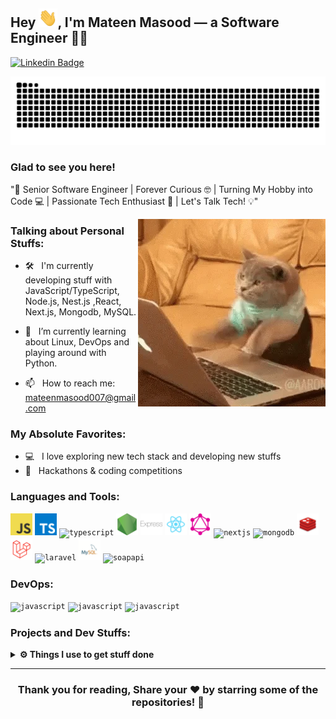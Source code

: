 ## Hey <img alt="Hi" src="./assets/Hi.gif" width="30px" height="30px" />, I'm Mateen Masood — a Software Engineer 👨‍💻

[![Linkedin Badge](https://img.shields.io/badge/-@MateenMasood-0e76a8?style=flat-square&logo=Linkedin&logoColor=white)](https://www.linkedin.com/in/mateen-masood-08145817a/)

<img src="https://raw.githubusercontent.com/MateenMasood/MateenMasood/master/assets/github-snake-dark.svg" />
  
### Glad to see you here!

"🚀 Senior Software Engineer | Forever Curious 🤓 | Turning My Hobby into Code 💻 | Passionate Tech Enthusiast 💬 | Let's Talk Tech! 💡"

<img align="right" alt="Coding Cat" src="./assets/coding.webp" />

### Talking about Personal Stuffs:

- 🛠 &nbsp; I'm currently developing stuff with JavaScript/TypeScript, Node.js, Nest.js ,React, Next.js, Mongodb, MySQL.
- 🚀 &nbsp; I’m currently learning about Linux, DevOps and playing around with Python.

- 📫 &nbsp; How to reach me: mateenmasood007@gmail.com

### My Absolute Favorites:

- 💻 &nbsp; I love exploring new tech stack and developing new stuffs
- 🍕 &nbsp; Hackathons & coding competitions

### Languages and Tools:

<code><img height="35" src="https://raw.githubusercontent.com/github/explore/80688e429a7d4ef2fca1e82350fe8e3517d3494d/topics/javascript/javascript.png" alt="javascript"></code>
<code><img height="35" src="https://raw.githubusercontent.com/github/explore/80688e429a7d4ef2fca1e82350fe8e3517d3494d/topics/typescript/typescript.png" alt="typescript"></code>
<code><img height="35" src="https://github-production-user-asset-6210df.s3.amazonaws.com/136815194/273370085-519bfaf3-c242-431e-a269-876979f05574.png" alt="typescript"></code>
<code><img height="35" src="https://raw.githubusercontent.com/github/explore/80688e429a7d4ef2fca1e82350fe8e3517d3494d/topics/nodejs/nodejs.png" alt="nodejs"></code>
<code><img height="35" src="https://raw.githubusercontent.com/github/explore/80688e429a7d4ef2fca1e82350fe8e3517d3494d/topics/express/express.png" alt="mysql"></code>
<code><img height="35" src="https://raw.githubusercontent.com/github/explore/80688e429a7d4ef2fca1e82350fe8e3517d3494d/topics/react/react.png" alt="react"></code>
<code><img height="35" src="https://raw.githubusercontent.com/github/explore/80688e429a7d4ef2fca1e82350fe8e3517d3494d/topics/graphql/graphql.png" alt="graphql"></code>
<code><img height="35" src="https://nextjs.org/static/favicon/favicon-32x32.png" alt="nextjs"></code>
<code><img height="35" src="https://encrypted-tbn0.gstatic.com/images?q=tbn%3AANd9GcSTTzPAw-55ssm1Im594xYZ9eRQu2JylrkYLg&usqp=CAU" alt="mongodb"></code>
<code><img height="35" src="https://raw.githubusercontent.com/github/explore/80688e429a7d4ef2fca1e82350fe8e3517d3494d/topics/redis/redis.png" alt="redis"></code>
<code><img height="35" src="https://raw.githubusercontent.com/github/explore/80688e429a7d4ef2fca1e82350fe8e3517d3494d/topics/laravel/laravel.png" alt="laravel"></code>
<code><img height="35" src="https://user-images.githubusercontent.com/25181517/183570228-6a040b9f-3ddf-47a2-a201-743121dac664.png" alt="laravel"></code>
<code><img height="35" src="https://raw.githubusercontent.com/github/explore/80688e429a7d4ef2fca1e82350fe8e3517d3494d/topics/mysql/mysql.png" alt="mysql"></code>
<code><img height="35" src="https://user-images.githubusercontent.com/25181517/192107860-9a9f0894-0e34-4ab3-964d-6297ee4c00e9.png" alt="soapapi"></code>

</code>

### DevOps:

<code><img height="35" src="https://user-images.githubusercontent.com/25181517/117207330-263ba280-adf4-11eb-9b97-0ac5b40bc3be.png" alt="javascript"></code>
<code><img height="35" src="https://user-images.githubusercontent.com/25181517/179090274-733373ef-3b59-4f28-9ecb-244bea700932.png" alt="javascript"></code>
<code><img height="35" src="https://user-images.githubusercontent.com/25181517/183345125-9a7cd2e6-6ad6-436f-8490-44c903bef84c.png" alt="javascript"></code>

### Projects and Dev Stuffs:

<details>	
  <br />
  <summary><b>⚙️ Things I use to get stuff done</b></summary>
  	<ul>
  	  <li><b>OS:</b> Windows / Linux</li>
  	  <li><b>Browser: </b> Firefox / Brave Browser / Google Chrome </li>
	  <li><b>Code Editor:</b> Visual Studio Code / WebStorm / PhpStorm / Sublime Text </li>
	  <li><b>To Stay Updated:</b> Dev.to, Medium, Twitter and Tech YouTube Channels, Blogs</li>
	</ul>

</details>

---

<div align="center">

### Thank you for reading, Share your ❤️ by starring some of the repositories! 🌟

</div>
